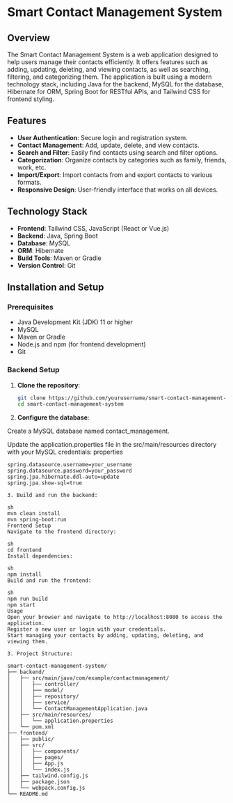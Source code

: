 # Smart Contact Management System

## Overview
The Smart Contact Management System is a web application designed to help users manage their contacts efficiently. It offers features such as adding, updating, deleting, and viewing contacts, as well as searching, filtering, and categorizing them. The application is built using a modern technology stack, including Java for the backend, MySQL for the database, Hibernate for ORM, Spring Boot for RESTful APIs, and Tailwind CSS for frontend styling.

## Features
- **User Authentication**: Secure login and registration system.
- **Contact Management**: Add, update, delete, and view contacts.
- **Search and Filter**: Easily find contacts using search and filter options.
- **Categorization**: Organize contacts by categories such as family, friends, work, etc.
- **Import/Export**: Import contacts from and export contacts to various formats.
- **Responsive Design**: User-friendly interface that works on all devices.

## Technology Stack
- **Frontend**: Tailwind CSS, JavaScript (React or Vue.js)
- **Backend**: Java, Spring Boot
- **Database**: MySQL
- **ORM**: Hibernate
- **Build Tools**: Maven or Gradle
- **Version Control**: Git

## Installation and Setup

### Prerequisites
- Java Development Kit (JDK) 11 or higher
- MySQL
- Maven or Gradle
- Node.js and npm (for frontend development)
- Git

### Backend Setup
1. **Clone the repository**:
   ```sh
   git clone https://github.com/yourusername/smart-contact-management-system.git
   cd smart-contact-management-system

2. **Configure the database**:

Create a MySQL database named contact_management.

Update the application.properties file in the src/main/resources directory with your MySQL credentials:
properties

```spring.datasource.url=jdbc:mysql://localhost:3306/contact_management
spring.datasource.username=your_username
spring.datasource.password=your_password
spring.jpa.hibernate.ddl-auto=update
spring.jpa.show-sql=true

3. Build and run the backend:

sh
mvn clean install
mvn spring-boot:run
Frontend Setup
Navigate to the frontend directory:

sh
cd frontend
Install dependencies:

sh
npm install
Build and run the frontend:

sh
npm run build
npm start
Usage
Open your browser and navigate to http://localhost:8080 to access the application.
Register a new user or login with your credentials.
Start managing your contacts by adding, updating, deleting, and viewing them.

3. Project Structure:

smart-contact-management-system/
├── backend/
│   ├── src/main/java/com/example/contactmanagement/
│   │   ├── controller/
│   │   ├── model/
│   │   ├── repository/
│   │   ├── service/
│   │   └── ContactManagementApplication.java
│   ├── src/main/resources/
│   │   └── application.properties
│   └── pom.xml
├── frontend/
│   ├── public/
│   ├── src/
│   │   ├── components/
│   │   ├── pages/
│   │   ├── App.js
│   │   └── index.js
│   ├── tailwind.config.js
│   ├── package.json
│   └── webpack.config.js
└── README.md
